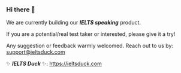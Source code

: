### Hi there 👋

We are currently building our ***IELTS speaking*** product.

If you are a potential/real test taker or interested, please give it a try!

Any suggestion or feedback warmly welcomed. Reach out to us by: support@ieltsduck.com

✨ ***IELTS Duck*** ✨: https://ieltsduck.com

<!--
**tjcchen/tjcchen** is a ✨ _special_ ✨ repository because its `README.md` (this file) appears on your GitHub profile.

Here are some ideas to get you started:

- 🔭 I’m currently working on ...
- 🌱 I’m currently learning ...
- 👯 I’m looking to collaborate on ...
- 🤔 I’m looking for help with ...
- 💬 Ask me about ...
- 📫 How to reach me: ...
- 😄 Pronouns: ...
- ⚡ Fun fact: ...
-->

<!-- My name is Yang Chen. You can also call me Andy. Welcome to my Github page ✨ -->
